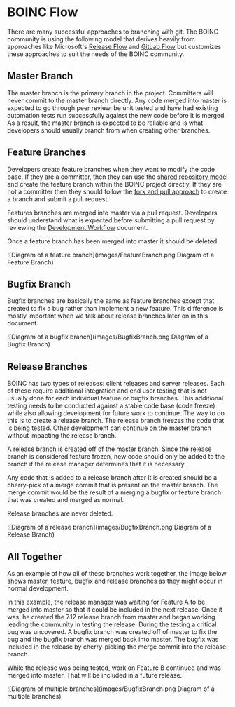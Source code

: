 # BOINC Flow
There are many successful approaches to branching with git.  The BOINC community is using the following model that derives heavily from approaches like Microsoft's [Release Flow](https://docs.microsoft.com/en-us/azure/devops/devops-at-microsoft/release-flow) and [GitLab Flow](https://docs.gitlab.com/ee/workflow/gitlab_flow.html) but customizes these approaches to suit the needs of the BOINC community. 

## Master Branch
The master branch is the primary branch in the project.  Committers will never commit to the master branch directly.  Any code merged into master is expected to go through peer review, be unit tested and have had existing automation tests run successfully against the new code before it is merged.  As a result, the master branch is expected to be reliable and is what developers should usually branch from when creating other branches.  

## Feature Branches
Developers create feature branches when they want to modify the code base.  If they are a committer, then they can use the [shared repository model](https://gist.github.com/seshness/3943237) and create the feature branch within the BOINC project directly.  If they are not a committer then they should follow the [fork and pull approach](https://gist.github.com/Chaser324/ce0505fbed06b947d962) to create a branch and submit a pull request.

Features branches are merged into master via a pull request.  Developers should understand what is expected before submitting a pull request by reviewing the [Development Workflow](Development_Workflow.md) document.  

Once a feature branch has been merged into master it should be deleted.

![Diagram of a feature branch](images/FeatureBranch.png Diagram of a Feature Branch)

## Bugfix Branch
Bugfix branches are basically the same as feature branches except that created to fix a bug rather than implement a new feature.  This difference is mostly important when we talk about release branches later on in this document.

![Diagram of a bugfix branch](images/BugfixBranch.png Diagram of a Bugfix Branch)

## Release Branches
BOINC has two types of releases: client releases and server releases.  Each of these require additional integration and end user testing that is not usually done for each individual feature or bugfix branches.  This additional testing needs to be conducted against a stable code base (code freeze) while also allowing development for future work to continue.  The way to do this is to create a release branch.  The release branch freezes the code that is being tested.  Other development can continue on the master branch without impacting the release branch.

A release branch is created off of the master branch.  Since the release branch is considered feature frozen, new code should only be added to the branch if the release manager determines that it is necessary.  

Any code that is added to a release branch after it is created should be a cherry-pick of a merge commit that is present on the master branch.  The merge commit would be the result of a merging a bugfix or feature branch that was created and merged as normal.

Release branches are never deleted.

![Diagram of a release branch](images/BugfixBranch.png Diagram of a Release Branch)

## All Together
As an example of how all of these branches work together, the image below shows master, feature, bugfix and release branches as they might occur in normal development.  

In this example, the release manager was waiting for Feature A to be merged into master so that it could be included in the next release.  Once it was, he created the 7.12 release branch from master and began working leading the community in testing the release.  During the testing a critical bug was uncovered.  A bugfix branch was created off of master to fix the bug and the bugfix branch was merged back into master.  The bugfix was included in the release by cherry-picking the merge commit into the release branch.

While the release was being tested, work on Feature B continued and was merged into master.  That will be included in a future release.

![Diagram of multiple branches](images/BugfixBranch.png Diagram of a multiple branches)
